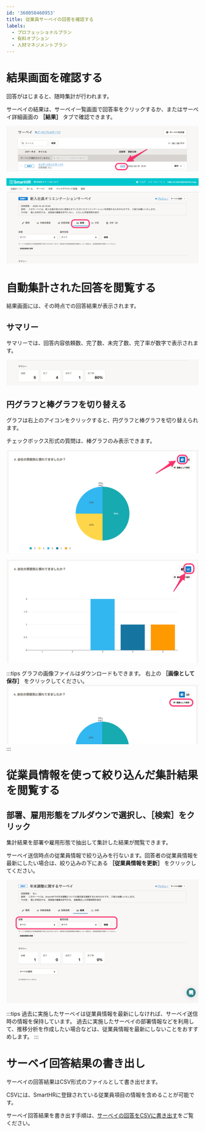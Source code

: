```yaml
---
id: '360050460953'
title: 従業員サーベイの回答を確認する
labels:
  - プロフェッショナルプラン
  - 有料オプション
  - 人材マネジメントプラン
---
```

# 結果画面を確認する

回答がはじまると、随時集計が行われます。

サーベイの結果は、サーベイ一覧画面で回答率をクリックするか、またはサーベイ詳細画面の **［結果］** タブで確認できます。

![](./results_1.png)

![](./____.png)

# 自動集計された回答を閲覧する

結果画面には、その時点での回答結果が表示されます。

## サマリー

サマリーでは、回答内容依頼数、完了数、未完了数、完了率が数字で表示されます。

![](./__________2021-02-26_12_02_54.png)

## 円グラフと棒グラフを切り替える

グラフは右上のアイコンをクリックすると、円グラフと棒グラフを切り替えられます。

チェックボックス形式の質問は、棒グラフのみ表示できます。

![](./__________2021-02-26_11_47_23.png)

![](./__________2021-02-26_11_47_26.png)

:::tips
グラフの画像ファイルはダウンロードもできます。
右上の **［画像として保存］** をクリックしてください。
![](./__________2021-02-26_11_47_23-2.png)
:::

# 従業員情報を使って絞り込んだ集計結果を閲覧する

## 部署、雇用形態をプルダウンで選択し、［検索］をクリック

集計結果を部署や雇用形態で抽出して集計した結果が閲覧できます。

サーベイ送信時点の従業員情報で絞り込みを行ないます。回答者の従業員情報を最新にしたい場合は、絞り込みの下にある **［従業員情報を更新］** をクリックしてください。

![](./001.png)

:::tips
過去に実施したサーベイは従業員情報を最新にしなければ、サーベイ送信時の情報を保持しています。
過去に実施したサーベイの部署情報などを利用して、推移分析を作成したい場合などは、従業員情報を最新にしないことをおすすめします。
:::

# サーベイ回答結果の書き出し

サーベイの回答結果はCSV形式のファイルとして書き出せます。

CSVには、SmartHRに登録されている従業員項目の情報を含めることが可能です。

サーベイ回答結果を書き出す手順は、[サーベイの回答をCSVに書き出す](https://knowledge.smarthr.jp/hc/ja/articles/1500000846242)をご覧ください。
